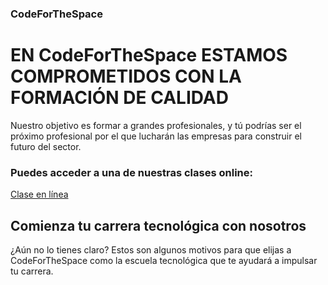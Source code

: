 ### CodeForTheSpace

# EN CodeForTheSpace ESTAMOS COMPROMETIDOS CON LA FORMACIÓN DE CALIDAD

Nuestro objetivo es formar a grandes profesionales, y tú podrías ser el próximo profesional por el que lucharán las empresas para construir el futuro del sector.

### Puedes acceder a una de nuestras clases online: 

[Clase en línea](https://www.youtube.com/live/dAZxEmCtY5k?si=ltTbxjRkhf8CTcMS)


## Comienza tu carrera tecnológica con nosotros
 
¿Aún no lo tienes claro? Estos son algunos motivos para que elijas a CodeForTheSpace como la escuela tecnológica que te ayudará a impulsar tu carrera.
